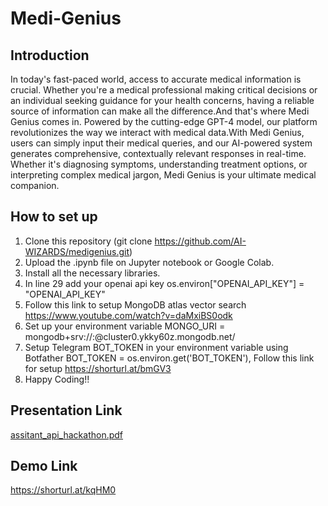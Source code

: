 # Medi-Genius

## Introduction <br>
In today's fast-paced world, access to accurate medical information is crucial. Whether you're a medical professional making critical decisions or an individual seeking guidance for your health concerns, having a reliable source of information can make all the difference.And that's where Medi Genius comes in. Powered by the cutting-edge GPT-4 model, our platform revolutionizes the way we interact with medical data.With Medi Genius, users can simply input their medical queries, and our AI-powered system generates comprehensive, contextually relevant responses in real-time. Whether it's diagnosing symptoms, understanding treatment options, or interpreting complex medical jargon, Medi Genius is your ultimate medical companion.

## How to set up <br>
1. Clone this repository (git clone https://github.com/AI-WIZARDS/medigenius.git)
2. Upload the .ipynb file on Jupyter notebook or Google Colab.
3. Install all the necessary libraries. 
4. In line 29 add your openai api key os.environ["OPENAI_API_KEY"] = "OPENAI_API_KEY"
5. Follow this link to setup MongoDB atlas vector search https://www.youtube.com/watch?v=daMxiBS0odk
6. Set up your environment variable MONGO_URI = mongodb+srv://<username>:<password>@cluster0.ykky60z.mongodb.net/
7. Setup Telegram BOT_TOKEN in your environment variable using Botfather BOT_TOKEN = os.environ.get('BOT_TOKEN'), Follow this link for setup https://shorturl.at/bmGV3
8. Happy Coding!!

## Presentation Link
[assitant_api_hackathon.pdf](https://github.com/AI-WIZARDS/medigenius/files/15250076/assitant_api_hackathon.pdf)

## Demo Link
https://shorturl.at/kqHM0
